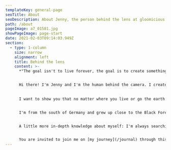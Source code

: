 ```yaml
---
templateKey: general-page
seoTitle: About
seoDescription: About Jenny, the person behind the lens at gloomicious
path: /about
pageImage: a7_01581.jpg
showPageImage: page-start
date: 2021-02-03T09:14:03.949Z
section:
  - type: 1-column
    size: narrow
    alignment: left
    title: Behind the lens
    content: >-
      *"The goal isn't to live forever, the goal is to create something that will."*


      Hi there! I'm Jenny and I'm the human behind the camera. I created gloomicious to have a place where I can share my greatest passions with the world - outdoor, landscape and aerial photography and exploration. Seeing new places, different landscapes, people and cultures is what makes me feel at my happiest, and that feeling is what I'd like to share.
      
      
      I want to show you that no matter where you live or go the earth is far from boring, that everywhere something amazing is to be discovered and there are infinite possibilities.


      I'm from the south of Germany and grew up close to the Black Forest area. At the time writing I am 23 years old. When I'm not taking or editing photos, I like to design and code websites (I also built this one) or play video games. My dream I'm pursuing is to move to another country one day.


      A little more in-depth knowledge about myself: I'm always searching for ways to improve myself and enjoy learning new things. I'm a determined person who has a strong urge to make a difference, and I love creating things. I'm eager to look at things from different perspectives, curious about many things and love to express myself through written words as well. Values I deeply care about are simplicity, growth and freedom, which I also try to reflect with my creations.


      You are invited to join me on [my journey](/journal) through this world to explore as much of it as I can. Because in the end, it's not about the destination, but the journey - and life is the biggest one of them.
---
```

